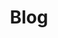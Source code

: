 ---
layout: tag-list
type: tag
title: Blog
slug: blog
category: study
sidebar: true
description: >
   A casual place where my thoughts on specific topics are shared. Mostly in the field of computer science and technology, but sometimes about personal issues, achievements, etc.
---